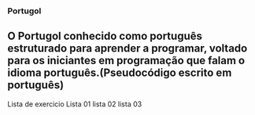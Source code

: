### Portugol
O Portugol conhecido como português estruturado para aprender a programar, voltado para os iniciantes em programação que falam o idioma português.(Pseudocódigo escrito em português)
---
Lista de exercicio
Lista 01
lista 02
lista 03
